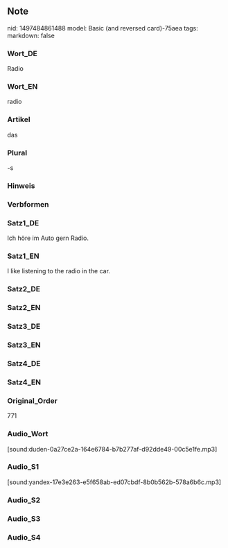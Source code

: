 ## Note
nid: 1497484861488
model: Basic (and reversed card)-75aea
tags: 
markdown: false

### Wort_DE
Radio

### Wort_EN
radio

### Artikel
das

### Plural
-s

### Hinweis


### Verbformen


### Satz1_DE
Ich höre im Auto gern Radio.

### Satz1_EN
I like listening to the radio in the car.

### Satz2_DE


### Satz2_EN


### Satz3_DE


### Satz3_EN


### Satz4_DE


### Satz4_EN


### Original_Order
771

### Audio_Wort
[sound:duden-0a27ce2a-164e6784-b7b277af-d92dde49-00c5e1fe.mp3]

### Audio_S1
[sound:yandex-17e3e263-e5f658ab-ed07cbdf-8b0b562b-578a6b6c.mp3]

### Audio_S2


### Audio_S3


### Audio_S4

